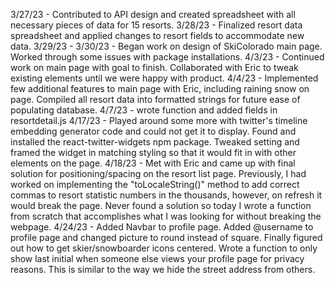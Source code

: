 3/27/23 - Contributed to API design and created spreadsheet with all necessary pieces of data for 15 resorts.
3/28/23 - Finalized resort data spreadsheet and applied changes to resort fields to accommodate new data.
3/29/23 -
3/30/23 - Began work on design of SkiColorado main page. Worked through some issues with package installations.
4/3/23 - Continued work on main page with goal to finish. Collaborated with Eric to tweak existing elements until we were happy with product.
4/4/23 - Implemented few additional features to main page with Eric, including raining snow on page. Compiled all resort data into formatted strings for future ease of populating database.
4/7/23 - wrote function and added fields in resortdetail.js
4/17/23 - Played around some more with twitter's timeline embedding generator code and could not get it to display. Found and installed the react-twitter-widgets npm package. Tweaked setting and framed the widget in matching styling so that it would fit in with other elements on the page.
4/18/23 - Met with Eric and came up with final solution for positioning/spacing on the resort list page. Previously, I had worked on implementing the "toLocaleString()" method to add correct commas to resort statistic numbers in the thousands, however, on refresh it would break the page. Never found a solution so today I wrote a function from scratch that accomplishes what I was looking for without breaking the webpage.
4/24/23 - Added Navbar to profile page. Added @username to profile page and changed picture to round instead of square. Finally figured out how to get skier/snowboarder icons centered. Wrote a function to only show last initial when someone else views your profile page for privacy reasons. This is similar to the way we hide the street address from others.
